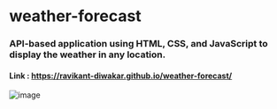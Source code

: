 # weather-forecast
### API-based application using HTML, CSS, and JavaScript to display the weather in any location.
#### Link : https://ravikant-diwakar.github.io/weather-forecast/
![image](https://github.com/ravikant-diwakar/weather-forecast/assets/110620635/de49ad0d-dc57-4d90-b1a7-0b231ee0de96)
